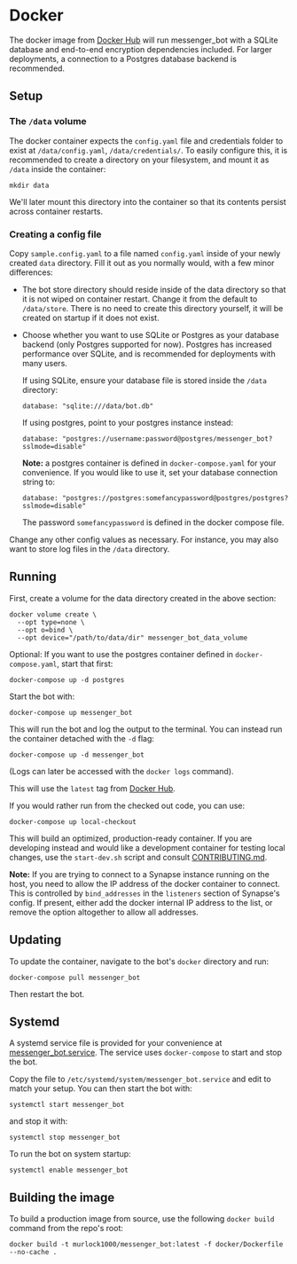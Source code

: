# Docker

The docker image from [Docker Hub](https://hub.docker.com/r/murlock1000/messenger_bot) will run messenger_bot with a SQLite database and
end-to-end encryption dependencies included. For larger deployments, a
connection to a Postgres database backend is recommended.

## Setup

### The `/data` volume

The docker container expects the `config.yaml` file and credentials folder to exist at
`/data/config.yaml`, `/data/credentials/`. To easily configure this, it is recommended to create a
directory on your filesystem, and mount it as `/data` inside the container:

```
mkdir data
```

We'll later mount this directory into the container so that its contents
persist across container restarts.

### Creating a config file

Copy `sample.config.yaml` to a file named `config.yaml` inside of your newly
created `data` directory. Fill it out as you normally would, with a few minor
differences:

* The bot store directory should reside inside of the data directory so that it
  is not wiped on container restart. Change it from the default to
  `/data/store`. There is no need to create this directory yourself, it will be
  created on startup if it does not exist.

* Choose whether you want to use SQLite or Postgres as your database backend (only Postgres supported for now).
  Postgres has increased performance over SQLite, and is recommended for
  deployments with many users.

  If using SQLite, ensure your database file is
  stored inside the `/data` directory:

  ```
  database: "sqlite:///data/bot.db"
  ```

  If using postgres, point to your postgres instance instead:

  ```
  database: "postgres://username:password@postgres/messenger_bot?sslmode=disable"
  ```

  **Note:** a postgres container is defined in `docker-compose.yaml` for your convenience.
  If you would like to use it, set your database connection string to:

  ```
  database: "postgres://postgres:somefancypassword@postgres/postgres?sslmode=disable"
  ```

  The password `somefancypassword` is defined in the docker compose file.

Change any other config values as necessary. For instance, you may also want to
store log files in the `/data` directory.

## Running

First, create a volume for the data directory created in the above section:

```
docker volume create \
  --opt type=none \
  --opt o=bind \
  --opt device="/path/to/data/dir" messenger_bot_data_volume
```

Optional: If you want to use the postgres container defined in
`docker-compose.yaml`, start that first:

```
docker-compose up -d postgres
```

Start the bot with:

```
docker-compose up messenger_bot
```

This will run the bot and log the output to the terminal. You can instead run
the container detached with the `-d` flag:

```
docker-compose up -d messenger_bot
```

(Logs can later be accessed with the `docker logs` command).

This will use the `latest` tag from
[Docker Hub](https://hub.docker.com/r/murlock1000/messenger_bot).

If you would rather run from the checked out code, you can use:

```
docker-compose up local-checkout
```

This will build an optimized, production-ready container. If you are developing
instead and would like a development container for testing local changes, use
the `start-dev.sh` script and consult [CONTRIBUTING.md](../CONTRIBUTING.md).

**Note:** If you are trying to connect to a Synapse instance running on the
host, you need to allow the IP address of the docker container to connect. This
is controlled by `bind_addresses` in the `listeners` section of Synapse's
config. If present, either add the docker internal IP address to the list, or
remove the option altogether to allow all addresses.

## Updating

To update the container, navigate to the bot's `docker` directory and run:

```
docker-compose pull messenger_bot
```

Then restart the bot.

## Systemd

A systemd service file is provided for your convenience at
[messenger_bot.service](messenger_bot.service). The service uses
`docker-compose` to start and stop the bot.

Copy the file to `/etc/systemd/system/messenger_bot.service` and edit to
match your setup. You can then start the bot with:

```
systemctl start messenger_bot
```

and stop it with:

```
systemctl stop messenger_bot
```

To run the bot on system startup:

```
systemctl enable messenger_bot
```

## Building the image

To build a production image from source, use the following `docker build` command
from the repo's root:

```
docker build -t murlock1000/messenger_bot:latest -f docker/Dockerfile --no-cache .
```
